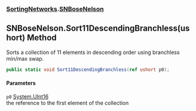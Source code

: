 ### [SortingNetworks](./SortingNetworks.md 'SortingNetworks').[SNBoseNelson](./SortingNetworks-SNBoseNelson.md 'SortingNetworks.SNBoseNelson')
## SNBoseNelson.Sort11DescendingBranchless(ushort) Method
Sorts a collection of 11 elements in descending order using branchless min/max swap.  
```csharp
public static void Sort11DescendingBranchless(ref ushort p0);
```
#### Parameters
<a name='SortingNetworks-SNBoseNelson-Sort11DescendingBranchless(ushort)-p0'></a>
`p0` [System.UInt16](https://docs.microsoft.com/en-us/dotnet/api/System.UInt16 'System.UInt16')  
the reference to the first element of the collection  
  
